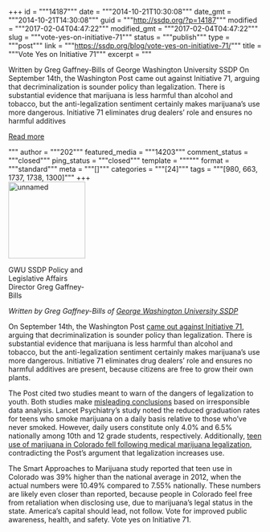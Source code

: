 +++
id = """14187"""
date = """2014-10-21T10:30:08"""
date_gmt = """2014-10-21T14:30:08"""
guid = """http://ssdp.org/?p=14187"""
modified = """2017-02-04T04:47:22"""
modified_gmt = """2017-02-04T04:47:22"""
slug = """vote-yes-on-initiative-71"""
status = """publish"""
type = """post"""
link = """https://ssdp.org/blog/vote-yes-on-initiative-71/"""
title = """Vote Yes on Initiative 71"""
excerpt = """<p>Written by Greg Gaffney-Bills of George Washington University SSDP On September 14th, the Washington Post came out against Initiative 71, arguing that decriminalization is sounder policy than legalization. There is substantial evidence that marijuana is less harmful than alcohol and tobacco, but the anti-legalization sentiment certainly makes marijuana&#8217;s use more dangerous. Initiative 71 eliminates drug dealers&#8217; role and ensures no harmful additives</p>
<div class="h10"></div>
<p><a class="more-link2 flat" href="https://ssdp.org/blog/vote-yes-on-initiative-71/">Read more</a></p>
"""
author = """202"""
featured_media = """14203"""
comment_status = """closed"""
ping_status = """closed"""
template = """"""
format = """standard"""
meta = """[]"""
categories = """[24]"""
tags = """[980, 663, 1737, 1738, 1300]"""
+++
<div id="attachment_14201" style="width: 163px" class="wp-caption alignright"><a href="http://ssdp.org/assets/unnamed.jpg"><img class="wp-image-14201" src="http://ssdp.org/assets/unnamed-300x300.jpg" alt="unnamed" width="153" height="153" /></a><p class="wp-caption-text">GWU SSDP Policy and Legislative Affairs Director Greg Gaffney-Bills</p></div>

<em>Written by Greg Gaffney-Bills of <a href="http://ssdp.org/chapters/mid-atlantic/district-of-columbia/george-washington-university-gwu/" target="_blank">George Washington University SSDP</a></em>

On September 14th, the Washington Post <a href="http://www.washingtonpost.com/opinions/dc-voters-should-reject-the-rush-to-legalize-marijuana/2014/09/14/aca37112-3ab6-11e4-bdfb-de4104544a37_story.html" target="_blank">came out against Initiative 71</a>, arguing that decriminalization is sounder policy than legalization. There is substantial evidence that marijuana is less harmful than alcohol and tobacco, but the anti-legalization sentiment certainly makes marijuana&#8217;s use more dangerous. Initiative 71 eliminates drug dealers&#8217; role and ensures no harmful additives are present, because citizens are free to grow their own plants.

The Post cited two studies meant to warn of the dangers of legalization to youth. Both studies make <a href="http://www.drugabuse.gov/publications/drugfacts/high-school-youth-trends" target="_blank">misleading conclusions</a> based on irresponsible data analysis. Lancet Psychiatry&#8217;s study noted the reduced graduation rates for teens who smoke marijuana on a daily basis relative to those who&#8217;ve never smoked. However, daily users constitute only 4.0% and 6.5% nationally among 10th and 12 grade students, respectively. Additionally, <a href="http://sensiblecolorado.org/marijuana-use-down-among-teens-in-colorado-since-regulations-took-effect/" target="_blank">teen use of marijuana in Colorado fell following medical marijuana legalization</a>, contradicting the Post&#8217;s argument that legalization increases use.

The Smart Approaches to Marijuana study reported that teen use in Colorado was 39% higher than the national average in 2012, when the actual numbers were 10.49% compared to 7.55% nationally. These numbers are likely even closer than reported, because people in Colorado feel free from retaliation when disclosing use, due to marijuana&#8217;s legal status in the state. America&#8217;s capital should lead, not follow. Vote for improved public awareness, health, and safety. Vote yes on Initiative 71.

&nbsp;
